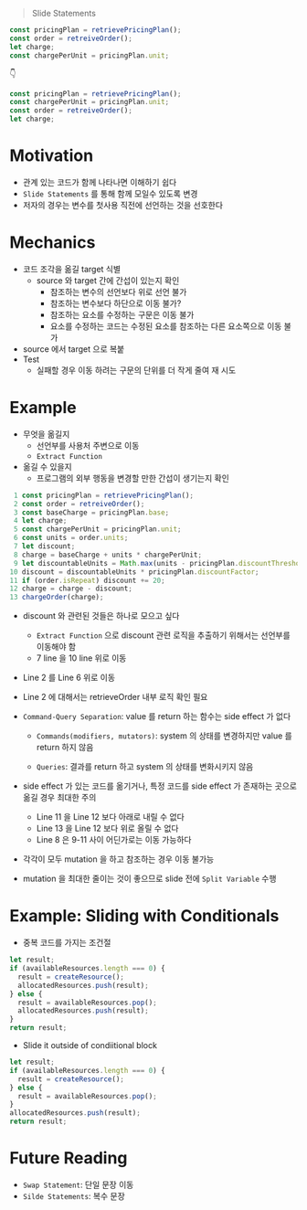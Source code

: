 > Slide Statements

```js
const pricingPlan = retrievePricingPlan();
const order = retreiveOrder();
let charge;
const chargePerUnit = pricingPlan.unit;
```

👇

```js
const pricingPlan = retrievePricingPlan();
const chargePerUnit = pricingPlan.unit;
const order = retreiveOrder();
let charge;
```

# Motivation

- 관계 있는 코드가 함께 나타나면 이해하기 쉽다
- `Slide Statements` 를 통해 함께 모일수 있도록 변경
- 저자의 경우는 변수를 첫사용 직전에 선언하는 것을 선호한다

# Mechanics

- 코드 조각을 옮길 target 식별
  - source 와 target 간에 간섭이 있는지 확인
    - 참조하는 변수의 선언보다 위로 선언 불가
    - 참조하는 변수보다 하단으로 이동 불가?
    - 참조하는 요소를 수정하는 구문은 이동 불가
    - 요소를 수정하는 코드는 수정된 요소를 참조하는 다른 요소쪽으로 이동 불가
- source 에서 target 으로 복붙
- Test
  - 실패할 경우 이동 하려는 구문의 단위를 더 작게 줄여 재 시도

# Example

- 무엇을 옮길지
  - 선언부를 사용처 주변으로 이동
  - `Extract Function`
- 옮길 수 있을지
  - 프로그램의 외부 행동을 변경할 만한 간섭이 생기는지 확인

```js
 1 const pricingPlan = retrievePricingPlan();
 2 const order = retreiveOrder();
 3 const baseCharge = pricingPlan.base;
 4 let charge;
 5 const chargePerUnit = pricingPlan.unit;
 6 const units = order.units;
 7 let discount;
 8 charge = baseCharge + units * chargePerUnit;
 9 let discountableUnits = Math.max(units - pricingPlan.discountThreshold, 0);
10 discount = discountableUnits * pricingPlan.discountFactor;
11 if (order.isRepeat) discount += 20;
12 charge = charge - discount;
13 chargeOrder(charge);
```

- discount 와 관련된 것들은 하나로 모으고 싶다
  - `Extract Function` 으로 discount 관련 로직을 추출하기 위해서는 선언부를 이동해야 함
  - 7 line 을 10 line 위로 이동
- Line 2 를 Line 6 위로 이동
- Line 2 에 대해서는 retrieveOrder 내부 로직 확인 필요

- `Command-Query Separation`: value 를 return 하는 함수는 side effect 가 없다

  - `Commands(modifiers, mutators)`: system 의 상태를 변경하지만 value 를 return 하지 않음

  - `Queries`: 결과를 return 하고 system 의 상태를 변화시키지 않음

- side effect 가 있는 코드를 옮기거나, 특정 코드를 side effect 가 존재하는 곳으로 옮길 경우 최대한 주의

  - Line 11 을 Line 12 보다 아래로 내릴 수 없다
  - Line 13 을 Line 12 보다 위로 올릴 수 없다
  - Line 8 은 9-11 사이 어딘가로는 이동 가능하다

- 각각이 모두 mutation 을 하고 참조하는 경우 이동 불가능
- mutation 을 최대한 줄이는 것이 좋으므로 slide 전에 `Split Variable` 수행

# Example: Sliding with Conditionals

- 중복 코드를 가지는 조건절

```js
let result;
if (availableResources.length === 0) {
  result = createResource();
  allocatedResources.push(result);
} else {
  result = availableResources.pop();
  allocatedResources.push(result);
}
return result;
```

- Slide it outside of condiitional block

```js
let result;
if (availableResources.length === 0) {
  result = createResource();
} else {
  result = availableResources.pop();
}
allocatedResources.push(result);
return result;
```

# Future Reading

- `Swap Statement`: 단일 문장 이동
- `Silde Statements`: 복수 문장
